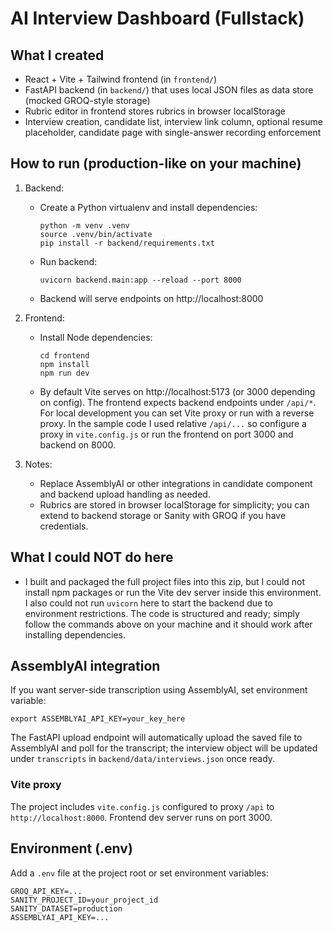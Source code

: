 # AI Interview Dashboard (Fullstack)

## What I created
- React + Vite + Tailwind frontend (in `frontend/`)
- FastAPI backend (in `backend/`) that uses local JSON files as data store (mocked GROQ-style storage)
- Rubric editor in frontend stores rubrics in browser localStorage
- Interview creation, candidate list, interview link column, optional resume placeholder, candidate page with single-answer recording enforcement

## How to run (production-like on your machine)
1. Backend:
   - Create a Python virtualenv and install dependencies:
     ```
     python -m venv .venv
     source .venv/bin/activate
     pip install -r backend/requirements.txt
     ```
   - Run backend:
     ```
     uvicorn backend.main:app --reload --port 8000
     ```
   - Backend will serve endpoints on http://localhost:8000

2. Frontend:
   - Install Node dependencies:
     ```
     cd frontend
     npm install
     npm run dev
     ```
   - By default Vite serves on http://localhost:5173 (or 3000 depending on config). The frontend expects backend endpoints under `/api/*`. For local development you can set Vite proxy or run with a reverse proxy. In the sample code I used relative `/api/...` so configure a proxy in `vite.config.js` or run the frontend on port 3000 and backend on 8000.

3. Notes:
   - Replace AssemblyAI or other integrations in candidate component and backend upload handling as needed.
   - Rubrics are stored in browser localStorage for simplicity; you can extend to backend storage or Sanity with GROQ if you have credentials.

## What I could NOT do here
- I built and packaged the full project files into this zip, but I could not install npm packages or run the Vite dev server inside this environment. I also could not run `uvicorn` here to start the backend due to environment restrictions. The code is structured and ready; simply follow the commands above on your machine and it should work after installing dependencies.



## AssemblyAI integration
If you want server-side transcription using AssemblyAI, set environment variable:

```
export ASSEMBLYAI_API_KEY=your_key_here
```

The FastAPI upload endpoint will automatically upload the saved file to AssemblyAI and poll for the transcript; the interview object will be updated under `transcripts` in `backend/data/interviews.json` once ready.

### Vite proxy
The project includes `vite.config.js` configured to proxy `/api` to `http://localhost:8000`. Frontend dev server runs on port 3000.


## Environment (.env)
Add a `.env` file at the project root or set environment variables:

```
GROQ_API_KEY=...
SANITY_PROJECT_ID=your_project_id
SANITY_DATASET=production
ASSEMBLYAI_API_KEY=...
```
